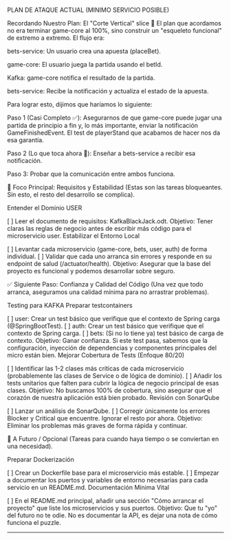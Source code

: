 


PLAN DE ATAQUE ACTUAL (MINIMO SERVICIO POSIBLE)


Recordando Nuestro Plan: El "Corte Vertical" slice 🔪
El plan que acordamos no era terminar game-core al 100%, sino construir un "esqueleto funcional" de extremo a extremo. El flujo era:

bets-service: Un usuario crea una apuesta (placeBet).

game-core: El usuario juega la partida usando el betId.

Kafka: game-core notifica el resultado de la partida.

bets-service: Recibe la notificación y actualiza el estado de la apuesta.

Para lograr esto, dijimos que haríamos lo siguiente:

Paso 1 (Casi Completo ✅): Asegurarnos de que game-core puede jugar una partida de principio a fin y, lo más importante, enviar la notificación GameFinishedEvent. El test de playerStand que acabamos de hacer nos da esa garantía.

Paso 2 (Lo que toca ahora 🚀): Enseñar a bets-service a recibir esa notificación.

Paso 3: Probar que la comunicación entre ambos funciona.



🎯 Foco Principal: Requisitos y Estabilidad
(Estas son las tareas bloqueantes. Sin esto, el resto del desarrollo se complica).

Entender el Dominio USER

[ ] Leer el documento de requisitos: KafkaBlackJack.odt.
Objetivo: Tener claras las reglas de negocio antes de escribir más código para el microservicio user.
Estabilizar el Entorno Local

[ ] Levantar cada microservicio (game-core, bets, user, auth) de forma individual.
[ ] Validar que cada uno arranca sin errores y responde en su endpoint de salud (/actuator/health).
Objetivo: Asegurar que la base del proyecto es funcional y podemos desarrollar sobre seguro.


✅ Siguiente Paso: Confianza y Calidad del Código
(Una vez que todo arranca, aseguramos una calidad mínima para no arrastrar problemas).

Testing para KAFKA
Preparar testcontainers

[ ] user: Crear un test básico que verifique que el contexto de Spring carga (@SpringBootTest).
[ ] auth: Crear un test básico que verifique que el contexto de Spring carga.
[ ] bets: (Si no lo tiene ya) test básico de carga de contexto.
Objetivo: Ganar confianza. Si este test pasa, sabemos que la configuración, inyección de dependencias y componentes principales del micro están bien.
Mejorar Cobertura de Tests (Enfoque 80/20)

[ ] Identificar las 1-2 clases más críticas de cada microservicio (probablemente las clases de Service o de lógica de dominio).
[ ] Añadir los tests unitarios que falten para cubrir la lógica de negocio principal de esas clases.
Objetivo: No buscamos 100% de cobertura, sino asegurar que el corazón de nuestra aplicación está bien probado.
Revisión con SonarQube

[ ] Lanzar un análisis de SonarQube.
[ ] Corregir únicamente los errores Blocker y Critical que encuentre. Ignorar el resto por ahora.
Objetivo: Eliminar los problemas más graves de forma rápida y continuar.


🚀 A Futuro / Opcional
(Tareas para cuando haya tiempo o se conviertan en una necesidad).

Preparar Dockerización

[ ] Crear un Dockerfile base para el microservicio más estable.
[ ] Empezar a documentar los puertos y variables de entorno necesarias para cada servicio en un README.md.
Documentación Mínima Vital

[ ] En el README.md principal, añadir una sección "Cómo arrancar el proyecto" que liste los microservicios y sus puertos.
Objetivo: Que tu "yo" del futuro no te odie. No es documentar la API, es dejar una nota de cómo funciona el puzzle.

----------------------------------------------


